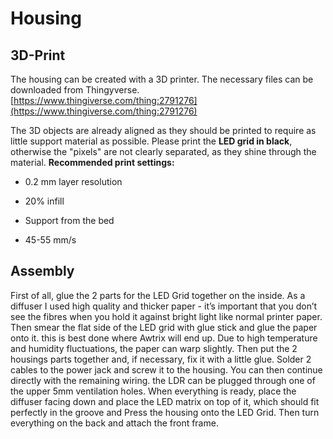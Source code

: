 
# **Housing**

## **3D-Print**

The housing can be created with a 3D printer. The necessary files can be downloaded from Thingyverse.[https://www.thingiverse.com/thing:2791276](https://www.thingiverse.com/thing:2791276)

The 3D objects are already aligned as they should be printed to require as little support material as possible. Please print the **LED grid in black**, otherwise the "pixels" are not clearly separated, as they shine through the material.
**Recommended print settings:**

* 0.2 mm layer resolution

* 20% infill

* Support from the bed

* 45-55 mm/s

## **Assembly**

First of all, glue the 2 parts for the LED Grid together on the inside.
As a diffuser I used high quality and thicker paper - it’s important that you don’t see the fibres when you hold it against bright light like normal printer paper.
Then smear the flat side of the LED grid with glue stick and glue the paper onto it.
this is best done where Awtrix will end up. Due to high temperature and humidity fluctuations, the paper can warp slightly.
Then put the 2 housings parts together and, if necessary, fix it with a little glue. Solder 2 cables to the power jack and screw it to the housing. You can then continue directly with the remaining wiring. the LDR can be plugged through one of the upper 5mm ventilation holes. When everything is ready, place the diffuser facing down and place the LED matrix on top of it, which should fit perfectly in the groove and Press the housing onto the LED Grid. Then turn everything on the back and attach the front frame.